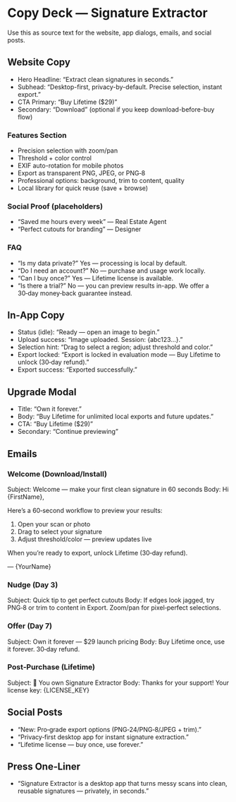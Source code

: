 # Copy Deck — Signature Extractor

Use this as source text for the website, app dialogs, emails, and social posts.

## Website Copy
- Hero Headline: “Extract clean signatures in seconds.”
- Subhead: “Desktop-first, privacy-by-default. Precise selection, instant export.”
- CTA Primary: “Buy Lifetime ($29)”
- Secondary: “Download” (optional if you keep download-before-buy flow)

### Features Section
- Precision selection with zoom/pan
- Threshold + color control
- EXIF auto-rotation for mobile photos
- Export as transparent PNG, JPEG, or PNG‑8
- Professional options: background, trim to content, quality
- Local library for quick reuse (save + browse)

### Social Proof (placeholders)
- “Saved me hours every week” — Real Estate Agent
- “Perfect cutouts for branding” — Designer

### FAQ
- “Is my data private?” Yes — processing is local by default.
- “Do I need an account?” No — purchase and usage work locally.
- “Can I buy once?” Yes — Lifetime license is available.
- “Is there a trial?” No — you can preview results in-app. We offer a 30‑day money‑back guarantee instead.

## In‑App Copy
- Status (idle): “Ready — open an image to begin.”
- Upload success: “Image uploaded. Session: {abc123…}.”
- Selection hint: “Drag to select a region; adjust threshold and color.”
- Export locked: “Export is locked in evaluation mode — Buy Lifetime to unlock (30‑day refund).”
- Export success: “Exported successfully.”

## Upgrade Modal
- Title: “Own it forever.”
- Body: “Buy Lifetime for unlimited local exports and future updates.”
- CTA: “Buy Lifetime ($29)”
- Secondary: “Continue previewing”

## Emails
### Welcome (Download/Install)
Subject: Welcome — make your first clean signature in 60 seconds
Body:
Hi {FirstName},

Here’s a 60‑second workflow to preview your results:
1) Open your scan or photo
2) Drag to select your signature
3) Adjust threshold/color — preview updates live

When you’re ready to export, unlock Lifetime (30‑day refund).

— {YourName}

### Nudge (Day 3)
Subject: Quick tip to get perfect cutouts
Body:
If edges look jagged, try PNG‑8 or trim to content in Export.
Zoom/pan for pixel‑perfect selections.

### Offer (Day 7)
Subject: Own it forever — $29 launch pricing
Body:
Buy Lifetime once, use it forever. 30‑day refund.

### Post‑Purchase (Lifetime)
Subject: 🎉 You own Signature Extractor
Body:
Thanks for your support! Your license key:
{LICENSE_KEY}

## Social Posts
- “New: Pro‑grade export options (PNG‑24/PNG‑8/JPEG + trim).”
- “Privacy‑first desktop app for instant signature extraction.”
- “Lifetime license — buy once, use forever.”

## Press One‑Liner
- “Signature Extractor is a desktop app that turns messy scans into clean, reusable signatures — privately, in seconds.”
